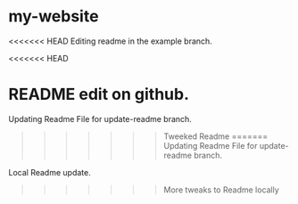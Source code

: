 # my-website

<<<<<<< HEAD
Editing readme in the example branch.

<<<<<<< HEAD

README  edit on github.
=======
Updating Readme File for update-readme branch.
>>>>>>> Tweeked Readme
=======
Updating Readme File for update-readme branch.

Local Readme update.
>>>>>>> More tweaks to Readme locally
